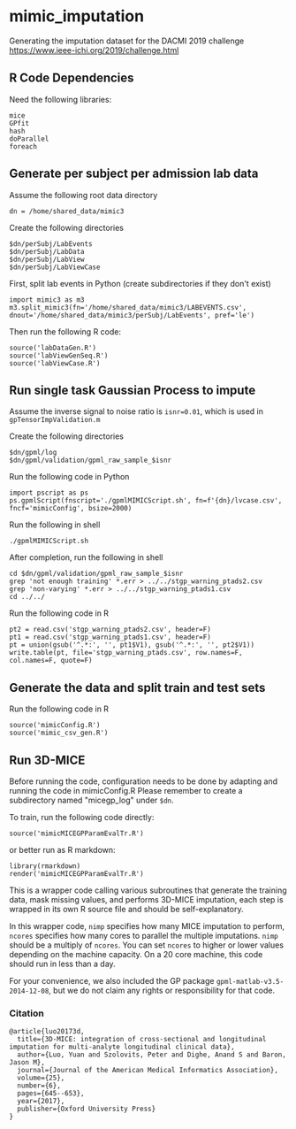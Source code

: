 # mimic_imputation
Generating the imputation dataset for the DACMI 2019 challenge <https://www.ieee-ichi.org/2019/challenge.html>

## R Code Dependencies
Need the following libraries:
```
mice
GPfit
hash
doParallel
foreach
```

## Generate per subject per admission lab data
Assume the following root data directory
```
dn = /home/shared_data/mimic3
```

Create the following directories
```
$dn/perSubj/LabEvents
$dn/perSubj/LabData
$dn/perSubj/LabView
$dn/perSubj/LabViewCase
```
First, split lab events in Python (create subdirectories if they don't exist)
```
import mimic3 as m3
m3.split_mimic3(fn='/home/shared_data/mimic3/LABEVENTS.csv', dnout='/home/shared_data/mimic3/perSubj/LabEvents', pref='le')
```
Then run the following R code:
```
source('labDataGen.R')
source('labViewGenSeq.R')
source('labViewCase.R')
```

## Run single task Gaussian Process to impute
Assume the inverse signal to noise ratio is ```isnr=0.01```, which is used in ```gpTensorImpValidation.m```

Create the following directories
```
$dn/gpml/log
$dn/gpml/validation/gpml_raw_sample_$isnr
```
Run the following code in Python
```
import pscript as ps
ps.gpmlScript(fnscript='./gpmlMIMICScript.sh', fn=f'{dn}/lvcase.csv', fncf='mimicConfig', bsize=2000)
```
Run the following in shell
```
./gpmlMIMICScript.sh
```
After completion, run the following in shell
```
cd $dn/gpml/validation/gpml_raw_sample_$isnr
grep 'not enough training' *.err > ../../stgp_warning_ptads2.csv
grep 'non-varying' *.err > ../../stgp_warning_ptads1.csv
cd ../../
```
Run the following code in R
```
pt2 = read.csv('stgp_warning_ptads2.csv', header=F)
pt1 = read.csv('stgp_warning_ptads1.csv', header=F)
pt = union(gsub('^.*:', '', pt1$V1), gsub('^.*:', '', pt2$V1))
write.table(pt, file='stgp_warning_ptads.csv', row.names=F, col.names=F, quote=F)
```

## Generate the data and split train and test sets
Run the following code in R
```
source('mimicConfig.R')
source('mimic_csv_gen.R')
```

## Run 3D-MICE
Before running the code, configuration needs to be done by adapting and running the code in mimicConfig.R Please remember to create a subdirectory named "micegp_log" under ```$dn```.

To train, run the following code directly:
```
source('mimicMICEGPParamEvalTr.R')
```
or better run as R markdown:
```
library(rmarkdown)
render('mimicMICEGPParamEvalTr.R')
```

This is a wrapper code calling various subroutines that generate the training data, mask missing values, and performs 3D-MICE imputation, each step is wrapped in its own R source file and should be self-explanatory.

In this wrapper code, ```nimp``` specifies how many MICE imputation to perform, ```ncores``` specifies how many cores to parallel the multiple imputations. ```nimp``` should be a multiply of ```ncores```. You can set ```ncores``` to higher or lower values depending on the machine capacity. On a 20 core machine, this code should run in less than a day.

For your convenience, we also included the GP package ```gpml-matlab-v3.5-2014-12-08```, but we do not claim any rights or responsibility for that code.

### Citation
```
@article{luo20173d,
  title={3D-MICE: integration of cross-sectional and longitudinal imputation for multi-analyte longitudinal clinical data},
  author={Luo, Yuan and Szolovits, Peter and Dighe, Anand S and Baron, Jason M},
  journal={Journal of the American Medical Informatics Association},
  volume={25},
  number={6},
  pages={645--653},
  year={2017},
  publisher={Oxford University Press}
}
```
